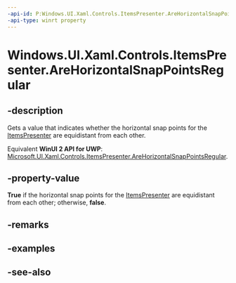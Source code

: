 ```yaml
---
-api-id: P:Windows.UI.Xaml.Controls.ItemsPresenter.AreHorizontalSnapPointsRegular
-api-type: winrt property
---
```


<!-- Property syntax
public bool AreHorizontalSnapPointsRegular { get; }
-->

# Windows.UI.Xaml.Controls.ItemsPresenter.AreHorizontalSnapPointsRegular

## -description
Gets a value that indicates whether the horizontal snap points for the [ItemsPresenter](itemspresenter.md) are equidistant from each other.

Equivalent **WinUI 2 API for UWP**: [Microsoft.UI.Xaml.Controls.ItemsPresenter.AreHorizontalSnapPointsRegular](/windows/winui/api/microsoft.ui.xaml.controls.itemspresenter.arehorizontalsnappointsregular).

## -property-value
**True** if the horizontal snap points for the [ItemsPresenter](itemspresenter.md) are equidistant from each other; otherwise, **false**.

## -remarks

## -examples

## -see-also
